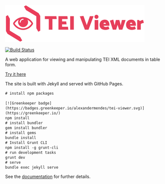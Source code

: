 ![TEI Viewer logo](assets/img/logo.png)

[![Build Status](https://travis-ci.org/alexandermendes/tei-viewer.svg?branch=master)](https://travis-ci.org/alexandermendes/tei-viewer)

A web application for viewing and manipulating TEI XML documents in table form.

[Try it here](https://alexandermendes.github.io/tei-viewer)

The site is built with Jekyll and served with GitHub Pages.

```
# install npm packages

[![Greenkeeper badge](https://badges.greenkeeper.io/alexandermendes/tei-viewer.svg)](https://greenkeeper.io/)
npm install
# install bundler
gem install bundler
# install gems
bundle install
# Install Grunt CLI
npm install -g grunt-cli
# run development tasks
grunt dev
# serve
bundle exec jekyll serve
```

See the [documentation](https://alexandermendes.github.io/tei-viewer/docs) for further details.
